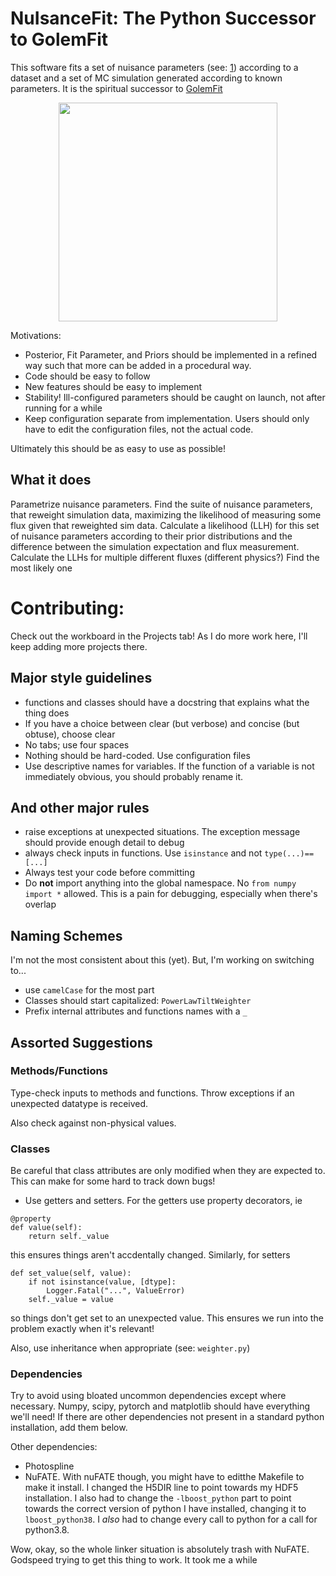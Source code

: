 # NuIsanceFit: The Python Successor to GolemFit

This software fits a set of nuisance parameters (see: [1](https://arxiv.org/abs/1909.01530)) according to a dataset and a set of MC simulation generated according to known parameters.
It is the spiritual successor to [GolemFit](https://github.com/icecube/GolemFit.)

<p align="center">
    <img src="https://user-images.githubusercontent.com/52141176/116719997-4f49d680-a9a1-11eb-9bc9-b550b13ba44f.png" width="350" height="350">
</p>
 
Motivations: 
 - Posterior, Fit Parameter, and Priors should be implemented in a refined way such that more can be added in a procedural way. 
 - Code should be easy to follow
 - New features should be easy to implement
 - Stability! Ill-configured parameters should be caught on launch, not after running for a while
 - Keep configuration separate from implementation. Users should only have to edit the configuration files, not the actual code. 

Ultimately this should be as easy to use as possible! 

## What it does

Parametrize nuisance parameters. 
Find the suite of nuisance parameters, that reweight simulation data, maximizing the likelihood of measuring some flux given that reweighted sim data. 
Calculate a likelihood (LLH) for this set of nuisance parameters according to their prior distributions and the difference between the simulation expectation and flux measurement. 
Calculate the LLHs for multiple different fluxes (different physics?)
Find the most likely one 

# Contributing:

Check out the workboard in the Projects tab! As I do more work here, I'll keep adding more projects there. 

## Major style guidelines 
 - functions and classes should have a docstring that explains what the thing does
 - If you have a choice between clear (but verbose) and concise (but obtuse), choose clear
 - No tabs; use four spaces
 - Nothing should be hard-coded. Use configuration files
 - Use descriptive names for variables. If the function of a variable is not immediately obvious, you should probably rename it. 

## And other major rules
 - raise exceptions at unexpected situations. The exception message should provide enough detail to debug 
 - always check inputs in functions. Use `isinstance` and not `type(...)==[...]` 
 - Always test your code before committing 
 - Do **not** import anything into the global namespace. No `from numpy import *` allowed. This is a pain for debugging, especially when there's overlap 


## Naming Schemes

I'm not the most consistent about this (yet). But, I'm working on switching to... 
 - use `camelCase` for the most part
 - Classes should start capitalized: `PowerLawTiltWeighter`
 - Prefix internal attributes and functions names with a `_`

## Assorted Suggestions

### Methods/Functions

Type-check inputs to methods and functions. 
Throw exceptions if an unexpected datatype is received. 

Also check against non-physical values. 

### Classes 

Be careful that class attributes are only modified when they are expected to. This can make for some hard to track down bugs!
 - Use getters and setters. For the getters use property decorators, ie 
```
@property
def value(self):
    return self._value
```
this ensures things aren't accdentally changed. Similarly, for setters 
```
def set_value(self, value):
    if not isinstance(value, [dtype]:
        Logger.Fatal("...", ValueError)
    self._value = value 
```
so things don't get set to an unexpected value. This ensures we run into the problem exactly when it's relevant! 

Also, use inheritance when appropriate (see: `weighter.py`) 

### Dependencies

Try to avoid using bloated uncommon dependencies except where necessary. Numpy, scipy, pytorch and matplotlib should have everything we'll need! If there are other dependencies not present in a standard python installation, add them below. 

Other dependencies:
 - Photospline 
 - NuFATE. With nuFATE though, you might have to editthe Makefile to make it install. I changed the H5DIR line to point towards my HDF5 installation. I also had to change the `-lboost_python` part to point towards the correct version of python I have installed, changing it to `lboost_python38`. I _also_ had to change every call to python for a call for python3.8. 

Wow, okay, so the whole linker situation is absolutely trash with NuFATE. Godspeed trying to get this thing to work. It took me a while
